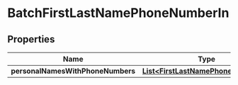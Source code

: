 

# BatchFirstLastNamePhoneNumberIn


## Properties

| Name | Type | Description | Notes |
|------------ | ------------- | ------------- | -------------|
|**personalNamesWithPhoneNumbers** | [**List&lt;FirstLastNamePhoneNumberIn&gt;**](FirstLastNamePhoneNumberIn.md) |  |  [optional] |



